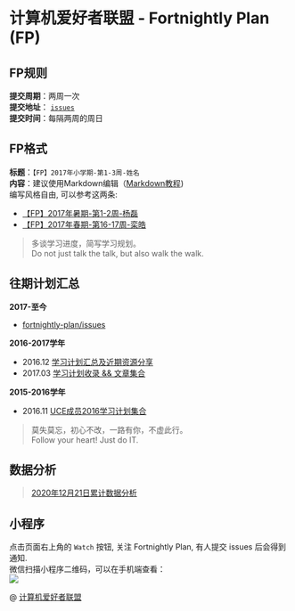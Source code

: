 # 计算机爱好者联盟 - Fortnightly Plan (FP)  

## FP规则  
**提交周期**：两周一次  
**提交地址**： [`issues`](https://github.com/UCE-group/fortnightly-plan/issues)  
**提交时间**：每隔两周的周日  

## FP格式   
**标题**：`【FP】2017年小学期-第1-3周-姓名`  
**内容**：建议使用Markdown编辑（[Markdown教程](http://www.zybuluo.com/mdeditor))  
编写风格自由, 可以参考这两条:    
* [【FP】2017年暑期-第1-2周-杨磊](https://github.com/UCE-group/fortnightly-plan/issues/63)
* [【FP】2017年春期-第16-17周-栾皓](https://github.com/UCE-group/fortnightly-plan/issues/43)

> 多谈学习进度，简写学习规划。  
> Do not just talk the talk, but also walk the walk.  
<!--
## wiki规则  
**分享地址**：[`Wiki`](https://github.com/UCE-group/fortnightly-plan/wiki)  
**分享内容**：技术心得，学习笔记，读过的精彩博文等（鼓励原创）  

## wiki格式  
**标题**：简明扼要，主题明确。  
格式如：【计算机二级】公共基础知识 BY 叶根生  
反例：【Wiki】知识分享  
-->
## 往期计划汇总

**2017-至今**
* [fortnightly-plan/issues](https://github.com/UCE-group/fortnightly-plan/issues)

**2016-2017学年**
* 2016.12 [学习计划汇总及近期资源分享](https://www.zybuluo.com/0xl2oot/note/580249)
* 2017.03 [学习计划收录 && 文章集合](https://www.zybuluo.com/0xl2oot/note/673864)


**2015-2016学年**
* 2016.11 [UCE成员2016学习计划集合](https://www.zybuluo.com/diyer22/note/372766)  

> 莫失莫忘，初心不改，一路有你，不虚此行。  
> Follow your heart! Just do IT.  

## 数据分析
> [2020年12月21日累计数据分析](https://github.com/UCE-group/fortnightly-plan/blob/master/FP_analysis_20201221.ipynb)  

## 小程序
点击页面右上角的 `Watch` 按钮, 关注 Fortnightly Plan, 有人提交 issues 后会得到通知.  
微信扫描小程序二维码，可以在手机端查看：  
![](https://github.com/UCE-group/fortnightly-plan/blob/master/小程序码.jpg)

@ [计算机爱好者联盟](http://www.buctuce.com)
